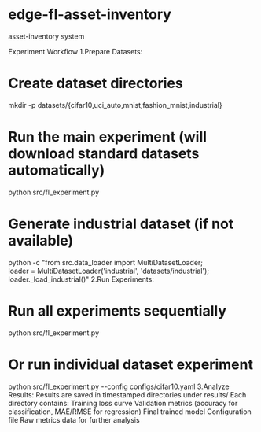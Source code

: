 # edge-fl-asset-inventory
asset-inventory system

Experiment Workflow
1.Prepare Datasets:
# Create dataset directories
mkdir -p datasets/{cifar10,uci_auto,mnist,fashion_mnist,industrial}
# Run the main experiment (will download standard datasets automatically)
python src/fl_experiment.py
# Generate industrial dataset (if not available)
python -c "from src.data_loader import MultiDatasetLoader; \
           loader = MultiDatasetLoader('industrial', 'datasets/industrial'); \
           loader._load_industrial()"
2.Run Experiments:
# Run all experiments sequentially
python src/fl_experiment.py
# Or run individual dataset experiment
python src/fl_experiment.py --config configs/cifar10.yaml
3.Analyze Results:
Results are saved in timestamped directories under results/
Each directory contains:
  Training loss curve
  Validation metrics (accuracy for classification, MAE/RMSE for regression)
  Final trained model
  Configuration file
  Raw metrics data for further analysis
